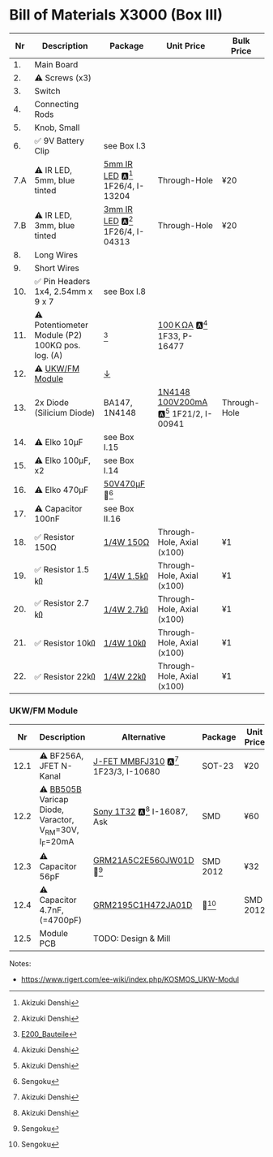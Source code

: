 # Bill of Materials X3000 (Box III)

| Nr  | Description            | Package                | Unit Price             |  Bulk Price            |
| --- | ---------------------- | ---------------------- | ---------------------- | ---------------------- |
| 1.  | Main Board             | | | | |
| 2.  | ⚠️ Screws (x3)            | | | | |
| 3.  | Switch                 | | | | |
| 4.  | Connecting Rods        | | | | |
| 5.  | Knob, Small            | | | | |
| 6.  | ✅ 9V Battery Clip        | see Box I.3 | | | |
| 7.A | ⚠️ IR LED, 5mm, blue tinted | [5mm IR LED](https://akizukidenshi.com/catalog/g/gI-13204/) 🅰️[^1] 1F26/4, I-13204| Through-Hole | ¥20 | |
| 7.B | ⚠️ IR LED, 3mm, blue tinted | [3mm IR LED](https://akizukidenshi.com/catalog/g/gI-04313/) 🅰️[^1] 1F26/4, I-04313| Through-Hole | ¥20 | ¥200 for 10 |
| 8.  | Long Wires             | | | | |
| 9.  | Short Wires            | | | | |
| 10.  | ✅ Pin Headers 1x4, 2.54mm x 9 x 7 | see Box I.8 |  |  |  |
| 11.  | ⚠️ Potentiometer Module (P2) 100KΩ pos. log. (A)| [^5] | [100ＫΩA](https://akizukidenshi.com/catalog/g/gP-16477/) 🅰️[^1] 1F33, P-16477 | | ¥60 | |
| 12.  | ⚠️ [UKW/FM Module](https://www.rigert.com/ee-wiki/index.php/KOSMOS_UKW-Modul) | [↓](#ukw-fm-modlue) | | | | 
| 13. | 2x Diode (Silicium Diode) | BA147, 1N4148 | [1N4148 100V200mA](https://akizukidenshi.com/catalog/g/gI-00941/) 🅰️[^1] 1F21/2, I-00941| Through-Hole | ¥15 |
| 14.  | ⚠️ Elko 10µF | see Box I.15 | | | | 
| 15.  | ⚠️ Elko 100µF, x2 | see Box I.14 | | | | 
| 16.  | ⚠️ Elko 470µF |  [50V470μF](https://www.sengoku.co.jp/mod/sgk_cart/detail.php?code=EEHD-0GMT) 💎[^3]  | | | | 
| 17.  | ⚠️ Capacitor 100nF | see Box II.16 | | | | 
| 18. | ✅ Resistor 150Ω           | [1/4W 150Ω](https://akizukidenshi.com/catalog/g/gR-07805/)  | Through-Hole, Axial (x100) | ¥1 | ¥100 for 100|
| 19. | ✅ Resistor 1.5㏀        | [1/4W 1.5㏀ ](https://akizukidenshi.com/catalog/g/gR-25152/)   | Through-Hole, Axial (x100) | ¥1 | ¥100 for 100 |
| 20. | ✅ Resistor 2.7㏀         | [1/4W 2.7㏀](https://akizukidenshi.com/catalog/g/gR-25272/) | Through-Hole, Axial (x100) | ¥1 | ¥100 for 100 |
| 21. | ✅ Resistor 10㏀           | [1/4W 10㏀](https://akizukidenshi.com/catalog/g/gR-25103/)  | Through-Hole, Axial (x100) | ¥1 | ¥100 for 100 |
| 22. | ✅ Resistor 22㏀           | [1/4W 22㏀](https://akizukidenshi.com/catalog/g/gR-25223/)  | Through-Hole, Axial (x100) | ¥1 | ¥100 for 100 |

### UKW/FM Module
| Nr  | Description            | Alternative            | Package                | Unit Price             |  Bulk Price            |
| --- | ---------------------- | ---------------------- | ---------------------- | ---------------------- | ---------------------- |
| 12.1  | ⚠️ BF256A, JFET N-Kanal | [J-FET MMBFJ310](https://akizukidenshi.com/catalog/g/gI-10680/) 🅰️[^1] 1F23/3, I-10680| SOT-23| ¥20 | ¥100 for 5 |
| 12.2  | ⚠️ [BB505B](https://www.box73.de/file_dl/bauelemente/BB505B.pdf) Varicap Diode, Varactor, V<sub>RM</sub>=30V, I<sub>F</sub>=20mA | [Sony 1T32](https://akizukidenshi.com/catalog/g/gI-16087/) 🅰️[^1] I-16087, Ask | SMD | ¥60 | |
| 12.3 | ⚠️ Capacitor 56pF | [GRM21A5C2E560JW01D](https://www.sengoku.co.jp/mod/sgk_cart/detail.php?code=EEHD-5S4A) 💎[^3] | SMD 2012  | ¥32 | |
| 12.4 | ⚠️ Capacitor 4.7nF, (=4700pF) | [GRM2195C1H472JA01D](https://www.sengoku.co.jp/mod/sgk_cart/detail.php?code=EEHD-5PLP)| 💎[^3] | SMD 2012 | ¥32 | | 
| 12.5 | Module PCB | TODO: Design & Mill | | | |

[^1]: Akizuki Denshi
[^2]: Digikey
[^3]: Sengoku
[^5]: [E200_Bauteile](https://www.rigert.com/ee-wiki/index.php?title=KOSMOS_E200_Bauteile)

Notes:
- https://www.rigert.com/ee-wiki/index.php/KOSMOS_UKW-Modul
